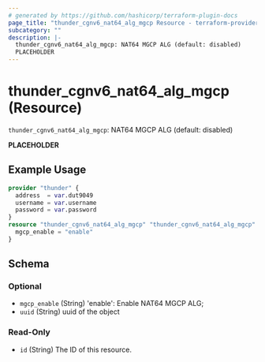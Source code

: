```yaml
---
# generated by https://github.com/hashicorp/terraform-plugin-docs
page_title: "thunder_cgnv6_nat64_alg_mgcp Resource - terraform-provider-thunder"
subcategory: ""
description: |-
  thunder_cgnv6_nat64_alg_mgcp: NAT64 MGCP ALG (default: disabled)
  PLACEHOLDER
---
```


# thunder_cgnv6_nat64_alg_mgcp (Resource)

`thunder_cgnv6_nat64_alg_mgcp`: NAT64 MGCP ALG (default: disabled)

__PLACEHOLDER__

## Example Usage

```terraform
provider "thunder" {
  address  = var.dut9049
  username = var.username
  password = var.password
}
resource "thunder_cgnv6_nat64_alg_mgcp" "thunder_cgnv6_nat64_alg_mgcp" {
  mgcp_enable = "enable"
}
```

<!-- schema generated by tfplugindocs -->
## Schema

### Optional

- `mgcp_enable` (String) 'enable': Enable NAT64 MGCP ALG;
- `uuid` (String) uuid of the object

### Read-Only

- `id` (String) The ID of this resource.


